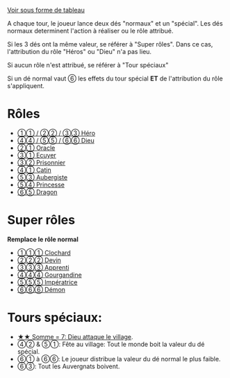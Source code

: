 [Voir sous forme de tableau](table)

A chaque tour, le joueur lance deux dés "normaux" et un "spécial". Les dés normaux determinent l'action à réaliser ou le rôle attribué.

Si les 3 dés ont la même valeur, se référer à "Super rôles". Dans ce cas, l'attribution du rôle "Héros" ou "Dieu" n'a pas lieu.

Si aucun rôle n'est attribué, se référer à "Tour spéciaux"

Si un dé normal vaut ⑥ les effets du tour spécial **ET** de l'attribution du rôle s'appliquent.

# Rôles
- [①① / ②② / ③③ Héro](roles/hero)
- [④④ / ⑤⑤ / ⑥⑥ Dieu](roles/dieu)
- [②① Oracle](roles/oracle)
- [③① Ecuyer](roles/ecuyer)
- [③② Prisonnier](roles/prisonnier)
- [④① Catin](roles/catin)
- [⑤③ Aubergiste](roles/aubergiste)
- [⑤④ Princesse](roles/princesse)
- [⑥⑤ Dragon](roles/dragon)

# Super rôles
**Remplace le rôle normal**
- [①①① Clochard](superroles/clochard)
- [②②② Devin](superroles/devin)
- [③③③ Apprenti](superroles/apprenti)
- [④④④ Gourgandine](superroles/gourgandine)
- [⑤⑤⑤ Impératrice](superroles/imperatrice)
- [⑥⑥⑥ Démon](superroles/demon)

# Tours spéciaux:
- [★★ Somme = 7: Dieu attaque le village](special/attaque).
- ④② & ⑤①: Fête au village: Tout le monde boit la valeur du dé spécial.
- ⑥① à ⑥⑥: Le joueur distribue la valeur du dé normal le plus faible.
- ⑥③: Tout les Auvergnats boivent.
